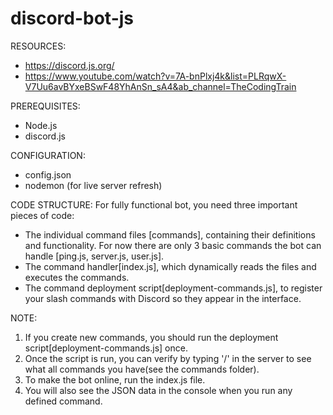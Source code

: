 # discord-bot-js

RESOURCES:

- https://discord.js.org/
- https://www.youtube.com/watch?v=7A-bnPlxj4k&list=PLRqwX-V7Uu6avBYxeBSwF48YhAnSn_sA4&ab_channel=TheCodingTrain

PREREQUISITES:

- Node.js
- discord.js

CONFIGURATION:

- config.json
- nodemon (for live server refresh)

CODE STRUCTURE:
For fully functional bot, you need three important pieces of code:

- The individual command files [commands], containing their definitions and functionality. For now there are only 3 basic commands the bot can handle [ping.js, server.js, user.js].
- The command handler[index.js], which dynamically reads the files and executes the commands.
- The command deployment script[deployment-commands.js], to register your slash commands with Discord so they appear in the interface.

NOTE:

1. If you create new commands, you should run the deployment script[deployment-commands.js] once.
2. Once the script is run, you can verify by typing '/' in the server to see what all commands you have(see the commands folder).
3. To make the bot online, run the index.js file.
4. You will also see the JSON data in the console when you run any defined command.
